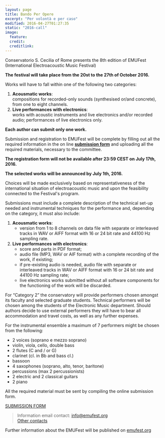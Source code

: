 ```yaml
---
layout: page
title: Bando Per Opere
excerpt: "Per volontà e per caso"
modified: 2016-04-27T01:27:35
static: "2016-call"
image:
  feature:
  credit:
  creditlink:
---
```


Conservatorio S. Cecilia of Rome presents the 8th edition of EMUFest   
(International Electroacoustic Music Festival)

**The festival will take place from the 20st to the 27th of October 2016.**

Works will have to fall within one of the following two categories:

 1. **Acousmatic works**:   
    compositions for recorded-only sounds (synthesised or/and concrete), from one to eight channels.
 2. **Live performances with electronics**:   
    works with acoustic instruments and live electronics and/or recorded audio; performances of live electronics only.

**Each author can submit only one work.**

Submission and registration to EMUFest will be complete by filling out all the required information in the on line **[submission form]()** and uploading all the required materials, necessary to the committee.

**The registration form will not be available after 23:59 CEST on July 17th, 2016.**

**The selected works will be announced by July 1th, 2016.**

Choices will be made exclusively based on representativeness of the international situation of electroacoustic music and upon the feasibility connected to the Festival's program.

Submissions must include a complete description of the technical set-up needed and instrumental techniques for the performance and, depending on the category, it must also include:

 1. **Acousmatic works**:
    - version from 1 to 8 channels on data file with separate or interleaved tracks in WAV or AIFF format with 16 or 24 bit rate and 44100 Hz sampling rate.
 2. **Live performances with electronics**:
    - score and parts in PDF format;
    - audio file (MP3, WAV or AIF format) with a complete recording of the work, if existing;
    - if pre-existing audio is needed, audio file with separate or interleaved tracks in WAV or AIFF format with 16 or 24 bit rate and 44100 Hz sampling rate;
    - live electronics works submitted without all software components for the functioning of the work will be discarded.

For “Category 2” the conservatory will provide performers chosen amongst its faculty and selected graduate students. Technical performers will be chosen among the students of the Electronic Music department. Should authors decide to use external performers they will have to bear all accommodation and travel costs, as well as any further expenses.

For the instrumental ensemble a maximum of 7 performers might be chosen from the following:

  - 2 voices (soprano e mezzo soprano)
  - violin, viola, cello, double bass
  - 2 flutes (C and / or G)
  - clarinet (cl. in Bb and bass cl.)
  - bassoon
  - 4 saxophones (soprano, alto, tenor, baritone)
  - percussions (max 2 percussionists)
  - 2 electric and 2 classical guitars
  - 2 piano

All the required material must be sent by compiling the online submission form.

<div markdown="0">
  <a href="" class="mybtn">SUBMISSION FORM</a>
</div>

> Information email contact: [info@emufest.org](info@emufest.org)   
> [Other contacts](http://www.emufest.org/about/#contacts)

Further information about the EMUFest will be published on [emufest.org](http://www.emufest.org)
